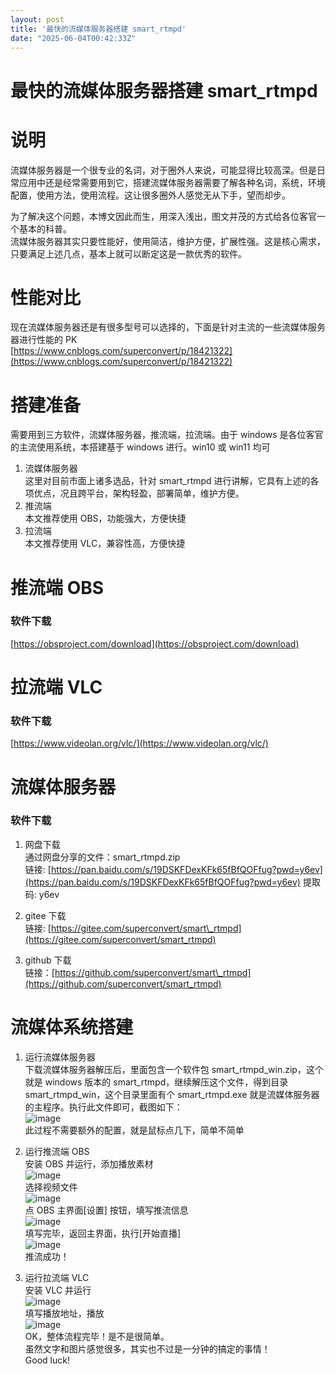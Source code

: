 ```yaml
---
layout: post
title: '最快的流媒体服务器搭建 smart_rtmpd'
date: "2025-06-04T00:42:33Z"
---
```

最快的流媒体服务器搭建 smart\_rtmpd
========================

说明
==

流媒体服务器是一个很专业的名词，对于圈外人来说，可能显得比较高深。但是日常应用中还是经常需要用到它，搭建流媒体服务器需要了解各种名词，系统，环境配置，使用方法，使用流程。这让很多圈外人感觉无从下手，望而却步。

为了解决这个问题，本博文因此而生，用深入浅出，图文并茂的方式给各位客官一个基本的科普。  
流媒体服务器其实只要性能好，使用简洁，维护方便，扩展性强。这是核心需求，只要满足上述几点，基本上就可以断定这是一款优秀的软件。

性能对比
====

现在流媒体服务器还是有很多型号可以选择的，下面是针对主流的一些流媒体服务器进行性能的 PK  
[https://www.cnblogs.com/superconvert/p/18421322](https://www.cnblogs.com/superconvert/p/18421322)

搭建准备
====

需要用到三方软件，流媒体服务器，推流端，拉流端。由于 windows 是各位客官的主流使用系统，本搭建基于 windows 进行。win10 或 win11 均可

1.  流媒体服务器  
    这里对目前市面上诸多选品，针对 smart\_rtmpd 进行讲解，它具有上述的各项优点，况且跨平台，架构轻盈，部署简单，维护方便。
2.  推流端  
    本文推荐使用 OBS，功能强大，方便快捷
3.  拉流端  
    本文推荐使用 VLC，兼容性高，方便快捷

推流端 OBS
=======

### 软件下载

[https://obsproject.com/download](https://obsproject.com/download)

拉流端 VLC
=======

### 软件下载

[https://www.videolan.org/vlc/](https://www.videolan.org/vlc/)

流媒体服务器
======

### 软件下载

1.  网盘下载  
    通过网盘分享的文件：smart\_rtmpd.zip  
    链接: [https://pan.baidu.com/s/19DSKFDexKFk65fBfQOFfug?pwd=y6ev](https://pan.baidu.com/s/19DSKFDexKFk65fBfQOFfug?pwd=y6ev) 提取码: y6ev
    
2.  gitee 下载  
    链接: [https://gitee.com/superconvert/smart\_rtmpd](https://gitee.com/superconvert/smart_rtmpd)
    
3.  github 下载  
    链接：[https://github.com/superconvert/smart\_rtmpd](https://github.com/superconvert/smart_rtmpd)
    

流媒体系统搭建
=======

1.  运行流媒体服务器  
    下载流媒体服务器解压后，里面包含一个软件包 smart\_rtmpd\_win.zip，这个就是 windows 版本的 smart\_rtmpd，继续解压这个文件，得到目录 smart\_rtmpd\_win，这个目录里面有个 smart\_rtmpd.exe 就是流媒体服务器的主程序。执行此文件即可，截图如下：  
    ![image](https://img2024.cnblogs.com/blog/1965421/202506/1965421-20250603141321965-521170587.png)  
    此过程不需要额外的配置，就是鼠标点几下，简单不简单
    
2.  运行推流端 OBS  
    安装 OBS 并运行，添加播放素材  
    ![image](https://img2024.cnblogs.com/blog/1965421/202506/1965421-20250603142047333-1366430502.png)  
    选择视频文件  
    ![image](https://img2024.cnblogs.com/blog/1965421/202506/1965421-20250603143305503-1604217582.png)  
    点 OBS 主界面\[设置\] 按钮，填写推流信息  
    ![image](https://img2024.cnblogs.com/blog/1965421/202506/1965421-20250603144001631-1511575086.png)  
    填写完毕，返回主界面，执行\[开始直播\]  
    ![image](https://img2024.cnblogs.com/blog/1965421/202506/1965421-20250603144243285-630649488.png)  
    推流成功！
    
3.  运行拉流端 VLC  
    安装 VLC 并运行  
    ![image](https://img2024.cnblogs.com/blog/1965421/202506/1965421-20250603144941388-677631541.png)  
    填写播放地址，播放  
    ![image](https://img2024.cnblogs.com/blog/1965421/202506/1965421-20250603145201994-1534709600.png)  
    OK，整体流程完毕！是不是很简单。  
    虽然文字和图片感觉很多，其实也不过是一分钟的搞定的事情！  
    Good luck!